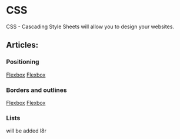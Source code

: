 # CSS
CSS - Cascading Style Sheets will allow you to design your websites.

## Articles:

### Positioning
[Flexbox](flexbox.html)
[Flexbox](grid.html)
### Borders and outlines
[Flexbox](border.html)
[Flexbox](outline.html)
### Lists
will be added l8r
